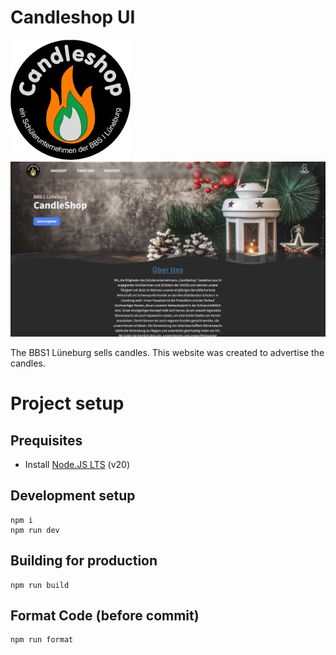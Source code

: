 # Candleshop UI

![LOGO](src/assets//logo_small.png)
![SITE](assets/site.png)

The BBS1 Lüneburg sells candles.
This website was created to advertise the candles.

# Project setup

## Prequisites

-   Install [Node.JS LTS](https://nodejs.org/en) (v20)

## Development setup

```
npm i
npm run dev
```

## Building for production

```
npm run build
```

## Format Code (before commit)

```
npm run format
```
